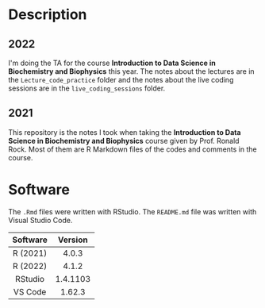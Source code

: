 # Description
## 2022
I'm doing the TA for the course **Introduction to Data Science in Biochemistry and Biophysics** this year. The notes about the lectures are in the `Lecture_code_practice` folder and the notes about the live coding sessions are in the `live_coding_sessions` folder. 

## 2021
This repository is the notes I took when taking the **Introduction to Data Science in Biochemistry and Biophysics** course given by Prof. Ronald Rock. Most of them are R Markdown files of the codes and comments in the course. 

# Software
The `.Rmd` files were written with RStudio. The `README.md` file was written with Visual Studio Code.

| Software | Version |
| :---: | :---: |
| R (2021) | 4.0.3 |
| R (2022) | 4.1.2 |
| RStudio | 1.4.1103 |
| VS Code | 1.62.3 |